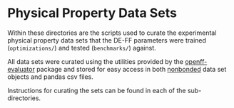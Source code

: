 # Physical Property Data Sets

Within these directories are the scripts used to curate the experimental physical property
data sets that the DE-FF parameters were trained (`optimizations/`) and tested (`benchmarks/`) 
against.

All data sets were curated using the utilities provided by the [openff-evaluator](https://github.com/openforcefield/openff-evaluator) package and stored
for easy access in both [nonbonded](https://github.com/SimonBoothroyd/nonbonded) data set objects and pandas csv files.

Instructions for curating the sets can be found in each of the sub-directories.
